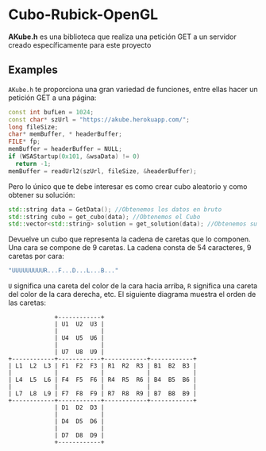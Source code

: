 # Cubo-Rubick-OpenGL

**AKube.h** es una biblioteca que realiza una petición GET a un servidor creado específicamente para este proyecto

## Examples
`AKube.h` te proporciona una gran variedad de funciones, entre ellas hacer un petición GET a una página:
```c++
const int bufLen = 1024;
const char* szUrl = "https://akube.herokuapp.com/";
long fileSize;
char* memBuffer, * headerBuffer;
FILE* fp;
memBuffer = headerBuffer = NULL;
if (WSAStartup(0x101, &wsaData) != 0)
  return -1;
memBuffer = readUrl2(szUrl, fileSize, &headerBuffer);
```
Pero lo único que te debe interesar es como crear cubo aleatorio y como obtener su solución:
```c++
std::string data = GetData(); //Obtenemos los datos en bruto
std::string cubo = get_cubo(data); //Obtenemos el Cubo
std::vector<std::string> solution = get_solution(data); //Obtenemos su solución
```
Devuelve un cubo que representa la cadena de caretas que lo componen. Una cara se compone de 9 caretas.
La cadena consta de 54 caracteres, 9 caretas por cara:

```javascript
"UUUUUUUUUR...F...D...L...B..."
```
`U` significa una careta del color de la cara hacia arriba, `R` significa una careta del color de la cara derecha, etc.
El siguiente diagrama muestra el orden de las caretas:

```
             +------------+
             | U1  U2  U3 |
             |            |
             | U4  U5  U6 |
             |            |
             | U7  U8  U9 |
+------------+------------+------------+------------+
| L1  L2  L3 | F1  F2  F3 | R1  R2  R3 | B1  B2  B3 |
|            |            |            |            |
| L4  L5  L6 | F4  F5  F6 | R4  R5  R6 | B4  B5  B6 |
|            |            |            |            |
| L7  L8  L9 | F7  F8  F9 | R7  R8  R9 | B7  B8  B9 |
+------------+------------+------------+------------+
             | D1  D2  D3 |
             |            |
             | D4  D5  D6 |
             |            |
             | D7  D8  D9 |
             +------------+
```
